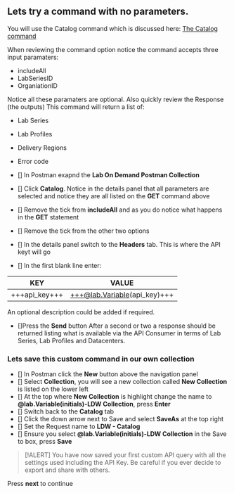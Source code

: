 

## Lets try a command with no parameters.
You will use the Catalog command which is discussed here: [The Catalog command](https://docs.skillable.com/lod/lod-api/lod-api-catalog.md "The Catalog command")

When reviewing the command option notice the command accepts three input paramaters:

 - includeAll
 - LabSeriesID
 - OrganiationID

Notice all these paramaters are optional.  Also quickly review the Response (the outputs)  This command will return a list of:

 - Lab Series
 - Lab Profiles
 - Delivery Regions
 - Error code    



- [] In Postman exapnd the **Lab On Demand Postman Collection**
- [] Click **Catalog**.  Notice in the details panel that all parameters are selected and notice they are all listed on the **GET** command above
- [] Remove the tick from **includeAll** and as you do notice what happens in the **GET** statement
- [] Remove the tick from the other two options
- [] In the details panel switch to the **Headers** tab.  This is where the API keyt will go
- [] In the first blank line enter:

| KEY | VALUE |
|-----|-------|
|+++api_key+++|+++@lab.Variable(api_key)+++|

An optional description could be added if required.

- []Press the **Send** button
After a second or two a response should be returned listing what is available via the API Consumer in terms of Lab Series, Lab Profiles and Datacenters.

### Lets save this custom command in our own collection

- [] In Postman click the **New** button above the navigation panel
- [] Select **Collection**, you will see a new collection called **New Collection** is listed on the lower left
- [] At the top where **New Collection** is highlight change the name to **@lab.Variable(initials)-LDW Collection**, press **Enter**
- [] Switch back to the **Catalog** tab
- [] Click the down arrow next to Save and select **SaveAs** at the top right
- [] Set the Request name to **LDW - Catalog**
- [] Ensure you select **@lab.Variable(initials)-LDW Collection** in the Save to box, press **Save**

>[!ALERT] You have now saved your first custom API query with all the settings used including the API Key.  Be careful if you ever decide to export and share with others.

Press **next** to continue
